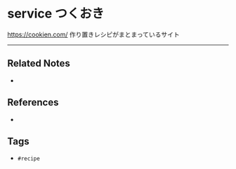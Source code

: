 # service つくおき
https://cookien.com/
作り置きレシピがまとまっているサイト

---
## Related Notes
- 

## References
- 

## Tags
- `#recipe` 